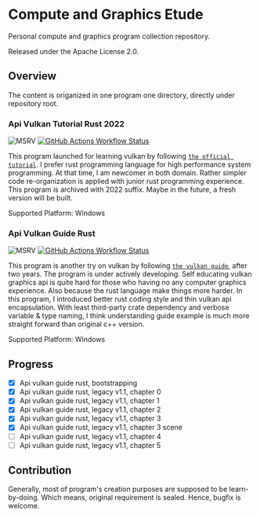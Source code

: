 # Compute and Graphics Etude

Personal compute and graphics program collection repository.

Released under the Apache License 2.0.

## Overview

The content is origanized in one program one directory, directly under repository root.

### Api Vulkan Tutorial Rust 2022
![MSRV](https://img.shields.io/badge/MSRV-1.64.0-blue)
[![GitHub Actions Workflow Status](https://img.shields.io/github/actions/workflow/status/WithoutPlastic/compute-and-graphics-etude/api-vulkan-tutorial-rust-2022.ci-information.build.yaml?label=Build)](https://github.com/WithoutPlastic/compute-and-graphics-etude/actions?query=workflow%3AApi+Vulkan+Tutorial+Rust+2022+-+CI+Information)

This program launched for learning vulkan by following [`the official tutorial`](https://vulkan-tutorial.com). I prefer rust programming language for high performance system programming. At that time, I am newcomer in both domain. Rather simpler code re-organization is applied with junior rust programming experience. This program is archived with 2022 suffix. Maybe in the future, a fresh version will be built.

Supported Platform: Windows

### Api Vulkan Guide Rust
![MSRV](https://img.shields.io/badge/MSRV-1.80.1-blue)
[![GitHub Actions Workflow Status](https://img.shields.io/github/actions/workflow/status/WithoutPlastic/compute-and-graphics-etude/api-vulkan-guide-rust.ci-information.build.yaml?label=Build)](https://github.com/WithoutPlastic/compute-and-graphics-etude/actions?query=workflow%3AApi+Vulkan+Guide+Rust+-+CI+Information)

This program is another try on vulkan by following [`the vulkan guide`](https://vkguide.dev), after two years. The program is under actively developing. Self educating vulkan graphics api is quite hard for those who having no any computer graphics experience. Also because the rust language make things more harder. In this program, I introduced better rust coding style and thin vulkan api encapsulation. With least third-party crate dependency and verbose variable & type naming, I think understanding guide example is much more straight forward than original c++ version.

Supported Platform: Windows

## Progress

- [x] Api vulkan guide rust, bootstrapping
- [x] Api vulkan guide rust, legacy v1.1, chapter 0
- [x] Api vulkan guide rust, legacy v1.1, chapter 1
- [x] Api vulkan guide rust, legacy v1.1, chapter 2
- [x] Api vulkan guide rust, legacy v1.1, chapter 3
- [x] Api vulkan guide rust, legacy v1.1, chapter 3 scene
- [ ] Api vulkan guide rust, legacy v1.1, chapter 4
- [ ] Api vulkan guide rust, legacy v1.1, chapter 5

## Contribution

Generally, most of program's creation purposes are supposed to be learn-by-doing. Which means, original requirement is sealed. Hence, bugfix is welcome.
